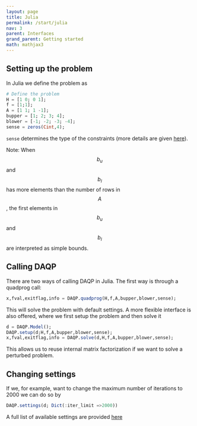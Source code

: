 ```yaml
---
layout: page
title: Julia 
permalink: /start/julia
nav: 3 
parent: Interfaces 
grand_parent: Getting started 
math: mathjax3
---
```



## Setting up the problem
In Julia we define the problem as 
```julia
# Define the problem
H = [1 0; 0 1]; 
f = [1;1]; 
A = [1 1; 1 -1];
bupper = [1; 2; 3; 4];
blower = [-1; -2; -3; -4];
sense = zeros(Cint,4);
```
`sense` determines the type of the constraints (more details are given [here](/parameters/#constraint-classification)).

Note: When $$b_u$$ and $$b_l$$ has more elements than the number of rows in $$A$$, the first elements in $$b_u$$ and $$b_l$$ are interpreted as simple bounds. 

## Calling DAQP
There are two ways of calling DAQP in Julia. The first way is through a quadprog call: 
```julia
x,fval,exitflag,info = DAQP.quadprog(H,f,A,bupper,blower,sense);
```
This will solve the problem with default settings. A more flexible interface is also offered, where we first setup the problem and then solve it 
```julia
d = DAQP.Model();
DAQP.setup(d;H,f,A,bupper,blower,sense);
x,fval,exitflag,info = DAQP.solve(d,H,f,A,bupper,blower,sense);
```
This allows us to reuse internal matrix factorization if we want to solve a perturbed problem. 

## Changing settings
If we, for example, want to change the maximum number of iterations to 2000 we can do so by
```julia
DAQP.settings(d; Dict(:iter_limit =>2000))
```

A full list of available settings are provided [here](/parameters/#settings)
